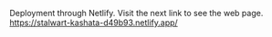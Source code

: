 Deployment through Netlify. Visit the next link to see the web page. https://stalwart-kashata-d49b93.netlify.app/
